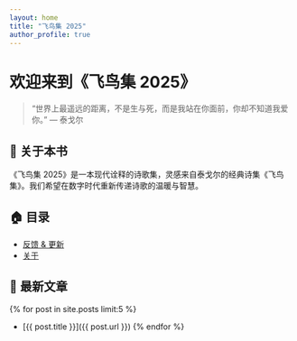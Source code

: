 ```yaml
---
layout: home
title: "飞鸟集 2025"
author_profile: true
---
```


# 欢迎来到《飞鸟集 2025》

> “世界上最遥远的距离，不是生与死，而是我站在你面前，你却不知道我爱你。” — 泰戈尔

## 📖 关于本书
《飞鸟集 2025》是一本现代诠释的诗歌集，灵感来自泰戈尔的经典诗集《飞鸟集》。我们希望在数字时代重新传递诗歌的温暖与智慧。

## 🏠 目录
- [反馈 & 更新](/feedback/)
- [关于](/about/)

## 📝 最新文章
{% for post in site.posts limit:5 %}
- [{{ post.title }}]({{ post.url }})
{% endfor %}


